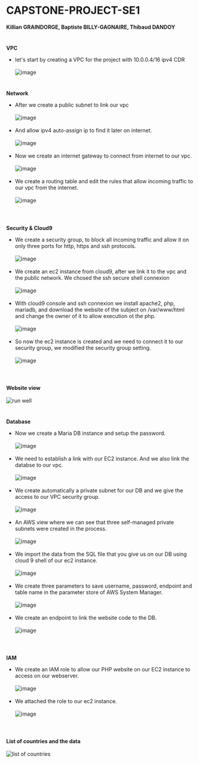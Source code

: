 # CAPSTONE-PROJECT-SE1 
**Killian GRAINDORGE, Baptiste BILLY-GAGNAIRE, Thibaud DANDOY**
#

**VPC**

* let's start by creating a VPC for the project with 10.0.0.4/16 ipv4 CDR <br><br> ![image](https://github.com/killiangr/CloudProjet/blob/main/AWS_Site/Capture%20d'%C3%A9cran%202023-07-14%20145351.png) 
#
**Network**
* After we create a public subnet to link our vpc
<br><br>
![image](https://github.com/killiangr/CloudProjet/blob/main/AWS_Site/Capture%20d'%C3%A9cran%202023-07-14%20145502.png)
<br><br>
* And allow ipv4 auto-assign ip to find it later on internet.
<br><br>
![image](https://github.com/killiangr/CloudProjet/blob/main/AWS_Site/Capture%20d'%C3%A9cran%202023-07-14%20145543.png) 
<br><br>
* Now we create an internet gateway to connect from internet to our vpc.
<br><br>
![image](https://github.com/killiangr/CloudProjet/blob/main/AWS_Site/Capture%20d'%C3%A9cran%202023-07-14%20145618.png)
<br><br>
* We create a routing table and edit the rules that allow incoming traffic to our vpc from the internet.
<br><br>
![image](https://github.com/killiangr/CloudProjet/blob/main/AWS_Site/Capture%20d'%C3%A9cran%202023-07-14%20145802.png) 
<br><br>
#
**Security & Cloud9**
* We create a security group, to block all incoming traffic and allow it on only three ports for http, https and ssh protocols.
<br><br>
![image](https://github.com/killiangr/CloudProjet/blob/main/AWS_Site/Capture%20d'%C3%A9cran%202023-07-14%20150029.png)
<br><br>
* We create an ec2 instance from cloud9, after we link it to the vpc and the public network. We chosed the ssh secure shell connexion
<br><br>
![image](https://github.com/killiangr/CloudProjet/blob/main/AWS_Site/Capture%20d'%C3%A9cran%202023-07-14%20150145.png)
<br><br>
* With cloud9 console and ssh connexion we install apache2, php, mariadb, and download the website of the subject on /var/www/html and change the owner of it to allow execution ot the php.
<br><br>
![image](https://github.com/killiangr/CloudProjet/blob/main/AWS_Site/Capture%20d'%C3%A9cran%202023-07-14%20151031.png)
<br><br>
* So now the ec2 instance is created and we need to connect it to our security group, we modified the security group setting.
<br><br>
![image](https://github.com/killiangr/CloudProjet/blob/main/AWS_Site/Capture%20d'%C3%A9cran%202023-07-14%20151910.png)
<br><br>
#
**Website view**
<br><br>
![run well](https://github.com/killiangr/CloudProjet/blob/main/AWS_Site/Capture%20d'%C3%A9cran%202023-07-14%20152137.png)
#
**Database**
* Now we create a Maria DB instance and setup the password.
<br><br>
![image](https://github.com/killiangr/CloudProjet/blob/main/AWS_Site/Capture%20d'%C3%A9cran%202023-07-14%20152315.png)
<br><br>
* We need to establish a link with our EC2 instance. And we also link the databse to our vpc.
<br><br>
![image](https://github.com/killiangr/CloudProjet/blob/main/AWS_Site/Capture%20d'%C3%A9cran%202023-07-14%20152342.png)
<br><br>
* We create automatically a private subnet for our DB and we give the access to our VPC security group.
<br><br>
![image](https://github.com/killiangr/CloudProjet/blob/main/AWS_Site/Capture%20d'%C3%A9cran%202023-07-14%20152434.png)
<br><br>
* An AWS view where we can see that three self-managed private subnets were created in the process.
<br><br>
![image](https://github.com/killiangr/CloudProjet/blob/main/AWS_Site/Capture%20d'%C3%A9cran%202023-07-14%20153226.png)
<br><br>
* We import the data from the SQL file that you give us on our DB using cloud 9 shell of our ec2 instance.
<br><br>
![image](https://github.com/killiangr/CloudProjet/blob/main/AWS_Site/Capture%20d'%C3%A9cran%202023-07-14%20154200.png)
<br><br>
* We create three parameters to save username, password, endpoint and table name in the parameter store of AWS System Manager.
<br><br>
![image](https://github.com/killiangr/CloudProjet/blob/main/AWS_Site/Capture%20d'%C3%A9cran%202023-07-14%20154557.png)
<br><br>
* We create an endpoint to link the website code to the DB.
<br><br>
![image](https://github.com/killiangr/CloudProjet/blob/main/AWS_Site/Capture%20d'%C3%A9cran%202023-07-14%20154821.png)
<br><br>
#
**IAM**
* We create an IAM role to allow our PHP website on our EC2 instance to access on our webserver.
<br><br>
![image](https://github.com/killiangr/CloudProjet/blob/main/AWS_Site/Capture%20d'%C3%A9cran%202023-07-14%20155747.png)
<br><br>
* We attached the role to our ec2 instance.
<br><br>
![image](https://github.com/killiangr/CloudProjet/blob/main/AWS_Site/Capture%20d'%C3%A9cran%202023-07-14%20155954.png)
<br><br>
#
**List of countries and the data**
<br><br>
![list of countries](https://github.com/killiangr/CloudProjet/blob/main/AWS_Site/Capture%20d'%C3%A9cran%202023-07-14%20160138.png)
